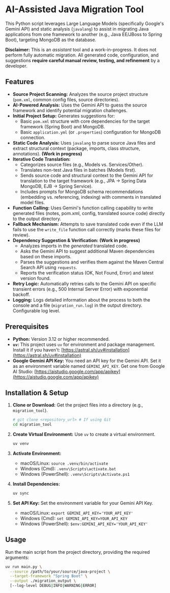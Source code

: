 # AI-Assisted Java Migration Tool

This Python script leverages Large Language Models (specifically Google's Gemini API) and static analysis (`javalang`) to assist in migrating Java applications from one framework to another (e.g., Java EE/JBoss to Spring Boot), targeting MongoDB as the database.

**Disclaimer:** This is an *assistant* tool and a work-in-progress. It does not perform fully automatic migration. All generated code, configuration, and suggestions **require careful manual review, testing, and refinement** by a developer.

## Features

* **Source Project Scanning:** Analyzes the source project structure (`pom.xml`, common config files, source directories).
* **AI-Powered Analysis:** Uses the Gemini API to guess the source framework and identify potential migration challenges.
* **Initial Project Setup:** Generates suggestions for:
  * Basic `pom.xml` structure with core dependencies for the target framework (Spring Boot) and MongoDB.
  * Basic `application.yml` (or `.properties`) configuration for MongoDB connection.
* **Static Code Analysis:** Uses `javalang` to parse source Java files and extract structural context (package, imports, class structure, annotations). **(Work in progress)**
* **Iterative Code Translation:**
  * Categorizes source files (e.g., Models vs. Services/Other).
  * Translates non-test Java files in batches (Models first).
  * Sends source code and structural context to the Gemini API for translation to the target framework (e.g., JPA -> Spring Data MongoDB, EJB -> Spring Service).
  * Includes prompts for MongoDB schema recommendations (embedding vs. referencing, indexing) with comments in translated model files.
* **Function Calling:** Uses Gemini's function calling capability to write generated files (notes, pom.xml, config, translated source code) directly to the output directory.
* **Fallback Mechanism:** Attempts to save translated code even if the LLM fails to use the `write_file` function call correctly (marks these files for review).
* **Dependency Suggestion & Verification:** **(Work in progress)**
  * Analyzes imports in the *generated* translated code.
  * Asks the Gemini API to suggest additional Maven dependencies based on these imports.
  * Parses the suggestions and verifies them against the Maven Central Search API using `requests`.
  * Reports the verification status (OK, Not Found, Error) and latest version found.
* **Retry Logic:** Automatically retries calls to the Gemini API on specific transient errors (e.g., 500 Internal Server Error) with exponential backoff.
* **Logging:** Logs detailed information about the process to both the console and a file (`migration_run.log`) in the output directory. Configurable log level.

## Prerequisites

* **Python:** Version 3.12 or higher recommended.
* **`uv`:** This project uses `uv` for environment and package management. Install it if you haven't: [https://astral.sh/uv#installation](https://astral.sh/uv#installation)
* **Google Gemini API Key:** You need an API key for the Gemini API. Set it as an environment variable named `GEMINI_API_KEY`. Get one from Google AI Studio: [https://aistudio.google.com/app/apikey](https://aistudio.google.com/app/apikey)

## Installation & Setup

1. **Clone or Download:** Get the project files into a directory (e.g., `migration_tool`).

    ```bash
    # git clone <repository_url> # If using Git
    cd migration_tool
    ```

2. **Create Virtual Environment:** Use `uv` to create a virtual environment.

    ```bash
    uv venv
    ```

3. **Activate Environment:**
    * macOS/Linux: `source .venv/bin/activate`
    * Windows (Cmd): `.venv\Scripts\activate.bat`
    * Windows (PowerShell): `.venv\Scripts\Activate.ps1`
4. **Install Dependencies:**

    ```bash
    uv sync
    ```

5. **Set API Key:** Set the environment variable for your Gemini API Key.
    * macOS/Linux: `export GEMINI_API_KEY='YOUR_API_KEY'`
    * Windows (Cmd): `set GEMINI_API_KEY=YOUR_API_KEY`
    * Windows (PowerShell): `$env:GEMINI_API_KEY='YOUR_API_KEY'`

## Usage

Run the main script from the project directory, providing the required arguments:

```bash
uv run main.py \
  --source /path/to/your/source/java-project \
  --target-framework "Spring Boot" \
  --output ./migration_output \
  [--log-level DEBUG|INFO|WARNING|ERROR]
